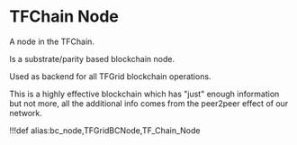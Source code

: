 # TFChain Node

A node in the TFChain.

Is a substrate/parity based blockchain node.

Used as backend for all TFGrid blockchain operations.

This is a highly effective blockchain which has "just" enough information but not more, all the additional info comes from the peer2peer effect of our network.

!!!def alias:bc_node,TFGridBCNode,TF_Chain_Node